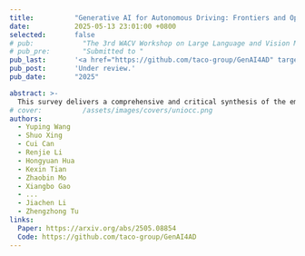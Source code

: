 ```yaml
---
title:          "Generative AI for Autonomous Driving: Frontiers and Opportunities"
date:           2025-05-13 23:01:00 +0800
selected:       false
# pub:            "The 3rd WACV Workshop on Large Language and Vision Models for Autonomous Driving (LLVM-AD)"
# pub_pre:        "Submitted to "
pub_last:       '<a href="https://github.com/taco-group/GenAI4AD" target="_blank"><img src="https://img.shields.io/github/stars/taco-group/GenAI4AD"></a>'
pub_post:       'Under review.'
pub_date:       "2025"

abstract: >-
  This survey delivers a comprehensive and critical synthesis of the emerging role of GenAI across the autonomous driving stack. We begin by distilling the principles and trade-offs of modern generative modeling, encompassing VAEs, GANs, Diffusion Models, and Large Language Models (LLMs)
# cover:          /assets/images/covers/uniocc.png
authors:
  - Yuping Wang
  - Shuo Xing
  - Cui Can
  - Renjie Li
  - Hongyuan Hua
  - Kexin Tian
  - Zhaobin Mo
  - Xiangbo Gao
  - ...
  - Jiachen Li
  - Zhengzhong Tu
links:
  Paper: https://arxiv.org/abs/2505.08854
  Code: https://github.com/taco-group/GenAI4AD
---
```

